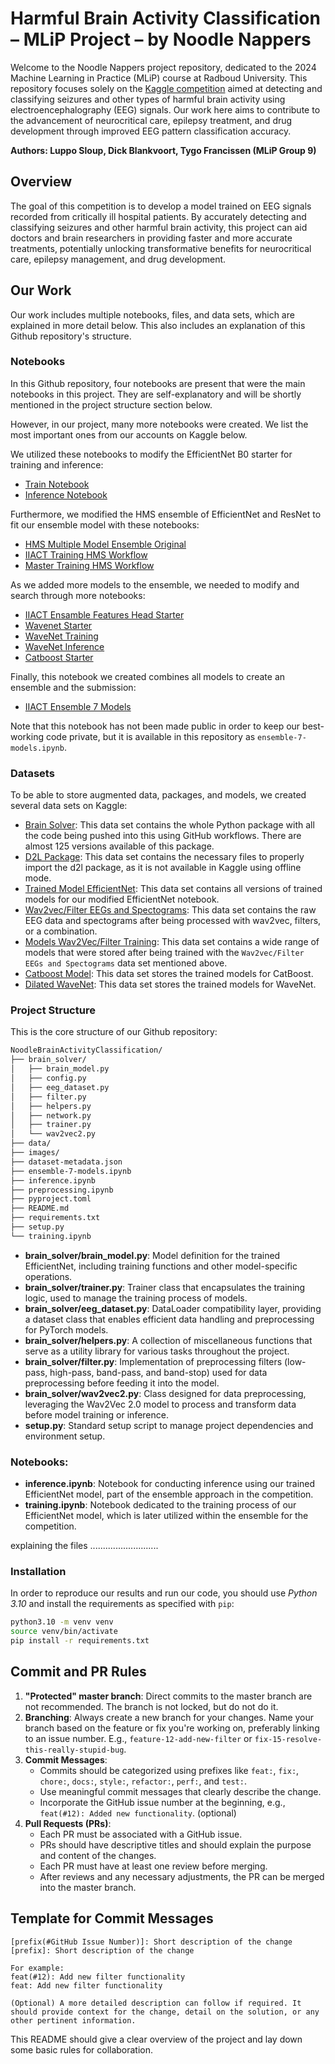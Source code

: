 # Harmful Brain Activity Classification – MLiP Project – by Noodle Nappers

Welcome to the Noodle Nappers project repository, dedicated to the 2024 Machine Learning in Practice (MLiP) course at Radboud University. This repository focuses solely on the [Kaggle competition](https://www.kaggle.com/competitions/hms-harmful-brain-activity-classification) aimed at detecting and classifying seizures and other types of harmful brain activity using electroencephalography (EEG) signals. Our work here aims to contribute to the advancement of neurocritical care, epilepsy treatment, and drug development through improved EEG pattern classification accuracy.

**Authors: Luppo Sloup, Dick Blankvoort, Tygo Francissen (MLiP Group 9)**

## Overview

The goal of this competition is to develop a model trained on EEG signals recorded from critically ill hospital patients. By accurately detecting and classifying seizures and other harmful brain activity, this project can aid doctors and brain researchers in providing faster and more accurate treatments, potentially unlocking transformative benefits for neurocritical care, epilepsy management, and drug development.

## Our Work

Our work includes multiple notebooks, files, and data sets, which are explained in more detail below. This also includes an explanation of this Github repository's structure.

### Notebooks

In this Github repository, four notebooks are present that were the main notebooks in this project. They are self-explanatory and will be shortly mentioned in the project structure section below.

However, in our project, many more notebooks were created. We list the most important ones from our accounts on Kaggle below.

We utilized these notebooks to modify the EfficientNet B0 starter for training and inference:

- [Train Notebook](https://www.kaggle.com/code/tygofrancissen/train-notebook)
- [Inference Notebook](https://www.kaggle.com/code/tygofrancissen/inference-notebook)

Furthermore, we modified the HMS ensemble of EfficientNet and ResNet to fit our ensemble model with these notebooks:

- [HMS Multiple Model Ensemble Original](https://www.kaggle.com/code/luepoe/hms-multiple-model-ensemble-4-notebooks-19b844)
- [IIACT Training HMS Workflow](https://www.kaggle.com/code/luepoe/iiact-training-hms-workflow)
- [Master Training HMS Workflow](https://www.kaggle.com/code/luepoe/master-training-hms-workflow)

As we added more models to the ensemble, we needed to modify and search through more notebooks:

- [IIACT Ensamble Features Head Starter](https://www.kaggle.com/code/luepoe/iiact-ensamble-features-head-starter)
- [Wavenet Starter](https://www.kaggle.com/code/luepoe/wavenet-starter-lb-0-66)
- [WaveNet Training](https://www.kaggle.com/code/luepoe/lb-0-46-dilatedinception-wavenet-training)
- [WaveNet Inference](https://www.kaggle.com/code/luepoe/lb-0-46-dilatedinception-wavenet-inference)
- [Catboost Starter](https://www.kaggle.com/code/luepoe/catboost-starter-lb-0-67)

Finally, this notebook we created combines all models to create an ensemble and the submission:

- [IIACT Ensemble 7 Models](https://www.kaggle.com/code/luepoe/iiact-ensamble-7-models)

Note that this notebook has not been made public in order to keep our best-working code private, but it is available in this repository as `ensemble-7-models.ipynb`.

### Datasets

To be able to store augmented data, packages, and models, we created several data sets on Kaggle:

- [Brain Solver](https://www.kaggle.com/datasets/luepoe/brain-solver): This data set contains the whole Python package with all the code being pushed into this using GitHub workflows. There are almost 125 versions available of this package.
- [D2L Package](https://www.kaggle.com/datasets/tygofrancissen/d2l-package): This data set contains the necessary files to properly import the d2l package, as it is not available in Kaggle using offline mode.
- [Trained Model EfficientNet](https://www.kaggle.com/datasets/tygofrancissen/trained-model-effnet-mlip9): This data set contains all versions of trained models for our modified EfficientNet notebook.
- [Wav2vec/Filter EEGs and Spectograms](https://www.kaggle.com/datasets/dickblankvoort/w2v-specs): This data set contains the raw EEG data and spectograms after being processed with wav2vec, filters, or a combination.
- [Models Wav2Vec/Filter Training](https://www.kaggle.com/datasets/dickblankvoort/models-first-wav2vec-training): This data set contains a wide range of models that were stored after being trained with the `Wav2vec/Filter EEGs and Spectograms` data set mentioned above.
- [Catboost Model](https://www.kaggle.com/datasets/luepoe/catboost-model): This data set stores the trained models for CatBoost.
- [Dilated WaveNet](https://www.kaggle.com/datasets/luepoe/dilated-wavenet): This data set stores the trained models for WaveNet.

### Project Structure

This is the core structure of our Github repository:

```txt
NoodleBrainActivityClassification/
├── brain_solver/
│   ├── brain_model.py
│   ├── config.py
│   ├── eeg_dataset.py
│   ├── filter.py
│   ├── helpers.py
│   ├── network.py
│   ├── trainer.py
│   └── wav2vec2.py
├── data/
├── images/
├── dataset-metadata.json
├── ensemble-7-models.ipynb
├── inference.ipynb
├── preprocessing.ipynb
├── pyproject.toml
├── README.md
├── requirements.txt
├── setup.py
└── training.ipynb
```

- **brain_solver/brain_model.py**: Model definition for the trained EfficientNet, including training functions and other model-specific operations.
- **brain_solver/trainer.py**: Trainer class that encapsulates the training logic, used to manage the training process of models.
- **brain_solver/eeg_dataset.py**: DataLoader compatibility layer, providing a dataset class that enables efficient data handling and preprocessing for PyTorch models.
- **brain_solver/helpers.py**: A collection of miscellaneous functions that serve as a utility library for various tasks throughout the project.
- **brain_solver/filter.py**: Implementation of preprocessing filters (low-pass, high-pass, band-pass, and band-stop) used for data preprocessing before feeding it into the model.
- **brain_solver/wav2vec2.py**: Class designed for data preprocessing, leveraging the Wav2Vec 2.0 model to process and transform data before model training or inference.
- **setup.py**: Standard setup script to manage project dependencies and environment setup.

### Notebooks:

- **inference.ipynb**: Notebook for conducting inference using our trained EfficientNet model, part of the ensemble approach in the competition.
- **training.ipynb**: Notebook dedicated to the training process of our EfficientNet model, which is later utilized within the ensemble for the competition.

explaining the files ...........................

### Installation

In order to reproduce our results and run our code, you should use _Python 3.10_ and install the requirements as specified with `pip`:

```bash
python3.10 -m venv venv
source venv/bin/activate
pip install -r requirements.txt
```

## Commit and PR Rules

1. **"Protected" master branch**: Direct commits to the master branch are not recommended. The branch is not locked, but do not do it.
2. **Branching**: Always create a new branch for your changes. Name your branch based on the feature or fix you're working on, preferably linking to an issue number. E.g., `feature-12-add-new-filter` or `fix-15-resolve-this-really-stupid-bug`.
3. **Commit Messages**:
   - Commits should be categorized using prefixes like `feat:`, `fix:`, `chore:`, `docs:`, `style:`, `refactor:`, `perf:`, and `test:`.
   - Use meaningful commit messages that clearly describe the change.
   - Incorporate the GitHub issue number at the beginning, e.g., `feat(#12): Added new functionality`. (optional)
4. **Pull Requests (PRs)**:
   - Each PR must be associated with a GitHub issue.
   - PRs should have descriptive titles and should explain the purpose and content of the changes.
   - Each PR must have at least one review before merging.
   - After reviews and any necessary adjustments, the PR can be merged into the master branch.

## Template for Commit Messages

```
[prefix(#GitHub Issue Number)]: Short description of the change
[prefix]: Short description of the change

For example:
feat(#12): Add new filter functionality
feat: Add new filter functionality

(Optional) A more detailed description can follow if required. It should provide context for the change, detail on the solution, or any other pertinent information.
```

This README should give a clear overview of the project and lay down some basic rules for collaboration.
